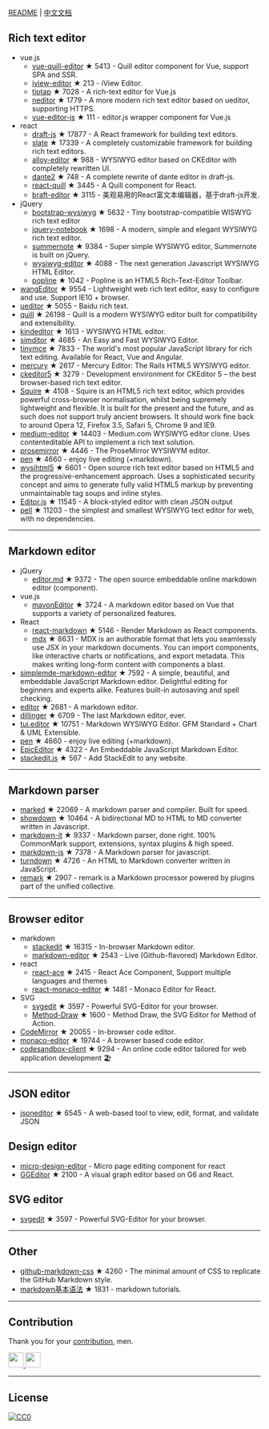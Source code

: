 
[README](README.md) | [中文文档](README_zh-CN.md)



## Rich text editor
- vue.js
  - [vue-quill-editor](https://github.com/surmon-china/vue-quill-editor) ★ 5413 - Quill editor component for Vue, support SPA and SSR.
  - [iview-editor](https://github.com/iview/iview-editor) ★ 213 - iView Editor.
  - [tiptap](https://github.com/heyscrumpy/tiptap) ★ 7028 - A rich-text editor for Vue.js
  - [neditor](https://github.com/notadd/neditor) ★ 1779 - A more modern rich text editor based on ueditor, supporting HTTPS.
  - [vue-editor-js](https://github.com/ChangJoo-Park/vue-editor-js) ★ 111 - editor.js wrapper component for Vue.js
- react
  - [draft-js](https://github.com/facebook/draft-js) ★ 17877 - A React framework for building text editors.
  - [slate](https://github.com/ianstormtaylor/slate) ★ 17339 - A completely customizable framework for building rich text editors.
  - [alloy-editor](https://github.com/liferay/alloy-editor/) ★ 988 - WYSIWYG editor based on CKEditor with completely rewritten UI.
  - [dante2](https://github.com/michelson/dante2) ★ 748 - A complete rewrite of dante editor in draft-js.
  - [react-quill](https://github.com/zenoamaro/react-quill) ★ 3445 - A Quill component for React.
  - [braft-editor](https://github.com/margox/braft-editor) ★ 3115 - 美观易用的React富文本编辑器，基于draft-js开发.
- jQuery
  - [bootstrap-wysiwyg](https://github.com/mindmup/bootstrap-wysiwyg/) ★ 5632 - Tiny bootstrap-compatible WISWYG rich text editor
  - [jquery-notebook](https://github.com/raphaelcruzeiro/jquery-notebook) ★ 1698 - A modern, simple and elegant WYSIWYG rich text editor.
  - [summernote](https://github.com/summernote/summernote) ★ 9384 - Super simple WYSIWYG editor, Summernote is built on jQuery.
  - [wysiwyg-editor](https://github.com/froala/wysiwyg-editor) ★ 4088 - The next generation Javascript WYSIWYG HTML Editor.
  - [popline](https://github.com/kenshin54/popline) ★ 1042 - Popline is an HTML5 Rich-Text-Editor Toolbar.
- [wangEditor](https://github.com/wangfupeng1988/wangEditor) ★ 9554 - Lightweight web rich text editor, easy to configure and use. Support IE10 + browser.
- [ueditor](https://github.com/fex-team/ueditor) ★ 5055 - Baidu rich text.
- [quill](https://github.com/quilljs/quill) ★ 26198 - Quill is a modern WYSIWYG editor built for compatibility and extensibility.
- [kindeditor](https://github.com/kindsoft/kindeditor) ★ 1613 - WYSIWYG HTML editor.
- [simditor](https://github.com/mycolorway/simditor) ★ 4685 - An Easy and Fast WYSIWYG Editor.
- [tinymce](https://github.com/tinymce/tinymce) ★ 7833 - The world's most popular JavaScript library for rich text editing. Available for React, Vue and Angular.
- [mercury](https://github.com/jejacks0n/mercury) ★ 2617 - Mercury Editor: The Rails HTML5 WYSIWYG editor.
- [ckeditor5](https://github.com/ckeditor/ckeditor5) ★ 3279 - Development environment for CKEditor 5 – the best browser-based rich text editor.
- [Squire](https://github.com/neilj/Squire) ★ 4108 - Squire is an HTML5 rich text editor, which provides powerful cross-browser normalisation, whilst being supremely lightweight and flexible. It is built for the present and the future, and as such does not support truly ancient browsers. It should work fine back to around Opera 12, Firefox 3.5, Safari 5, Chrome 9 and IE9.
- [medium-editor](https://github.com/yabwe/medium-editor) ★ 14403 - Medium.com WYSIWYG editor clone. Uses contenteditable API to implement a rich text solution.
- [prosemirror](https://github.com/ProseMirror/prosemirror) ★ 4446 - The ProseMirror WYSIWYM editor.
- [pen](https://github.com/sofish/pen) ★ 4660 - enjoy live editing (+markdown).
- [wysihtml5](https://github.com/xing/wysihtml5) ★ 6601 - Open source rich text editor based on HTML5 and the progressive-enhancement approach. Uses a sophisticated security concept and aims to generate fully valid HTML5 markup by preventing unmaintainable tag soups and inline styles.
- [Editor.js](https://github.com/codex-team/editor.js) ★ 11545 - A block-styled editor with clean JSON output
- [pell](https://github.com/jaredreich/pell) ★ 11203 - the simplest and smallest WYSIWYG text editor for web, with no dependencies.



---


## Markdown editor
- jQuery
  - [editor.md](https://github.com/pandao/editor.md) ★ 9372 - The open source embeddable online markdown editor (component).
- vue.js
  - [mavonEditor](https://github.com/hinesboy/mavonEditor) ★ 3724 - A markdown editor based on Vue that supports a variety of personalized features.
- React
  - [react-markdown](https://github.com/rexxars/react-markdown) ★ 5146 - Render Markdown as React components.
  - [mdx](https://github.com/mdx-js/mdx) ★ 8631 - MDX is an authorable format that lets you seamlessly use JSX in your markdown documents. You can import components, like interactive charts or notifications, and export metadata. This makes writing long-form content with components a blast.
- [simplemde-markdown-editor](https://github.com/sparksuite/simplemde-markdown-editor) ★ 7592 -  A simple, beautiful, and embeddable JavaScript Markdown editor. Delightful editing for beginners and experts alike. Features built-in autosaving and spell checking.
- [editor](https://github.com/lepture/editor) ★ 2681 - A markdown editor.
- [dillinger](https://github.com/joemccann/dillinger) ★ 6709 - The last Markdown editor, ever.
- [tui.editor](https://github.com/nhnent/tui.editor) ★ 10751 - Markdown WYSIWYG Editor. GFM Standard + Chart & UML Extensible.
- [pen](https://github.com/sofish/pen) ★ 4660 - enjoy live editing (+markdown).
- [EpicEditor](https://github.com/OscarGodson/EpicEditor) ★ 4322 - An Embeddable JavaScript Markdown Editor.
- [stackedit.js](https://github.com/benweet/stackedit.js) ★ 567 - Add StackEdit to any website.



---




## Markdown parser
- [marked](https://github.com/markedjs/marked) ★ 22069 - A markdown parser and compiler. Built for speed.
- [showdown](https://github.com/showdownjs/showdown) ★ 10464 - A bidirectional MD to HTML to MD converter written in Javascript.
- [markdown-it](https://github.com/markdown-it/markdown-it) ★ 9337 - Markdown parser, done right. 100% CommonMark support, extensions, syntax plugins & high speed.
- [markdown-js](https://github.com/evilstreak/markdown-js) ★ 7378 - A Markdown parser for javascript.
- [turndown](https://github.com/domchristie/turndown) ★ 4726 - An HTML to Markdown converter written in JavaScript.
- [remark](https://github.com/remarkjs/remark) ★ 2907 - remark is a Markdown processor powered by plugins part of the unified collective.



---



## Browser editor
- markdown
  - [stackedit](https://github.com/benweet/stackedit) ★ 16315 - In-browser Markdown editor.
  - [markdown-editor](https://github.com/jbt/markdown-editor) ★ 2543 - Live (Github-flavored) Markdown Editor.
- react
  - [react-ace](https://github.com/securingsincity/react-ace) ★ 2415 - React Ace Component, Support multiple languages and themes
  - [react-monaco-editor](https://github.com/react-monaco-editor/react-monaco-editor) ★ 1481 - Monaco Editor for React.
- SVG
  - [svgedit](https://github.com/SVG-Edit/svgedit) ★ 3597 - Powerful SVG-Editor for your browser.
  - [Method-Draw](https://github.com/methodofaction/Method-Draw) ★ 1600 - Method Draw, the SVG Editor for Method of Action.
- [CodeMirror](https://github.com/codemirror/CodeMirror) ★ 20055 - In-browser code editor.
- [monaco-editor](https://github.com/Microsoft/monaco-editor) ★ 19744 - A browser based code editor.
- [codesandbox-client](https://github.com/codesandbox/codesandbox-client) ★ 9294 - An online code editor tailored for web application development 🏖️


---


## JSON editor
- [jsoneditor](https://github.com/josdejong/jsoneditor) ★ 6545 - A web-based tool to view, edit, format, and validate JSON


## Design editor
- [micro-design-editor](https://github.com/xjh22222228/micro-design-editor) - Micro page editing component for react
- [GGEditor](https://github.com/alibaba/GGEditor) ★ 2100 - A visual graph editor based on G6 and React.



## SVG editor
- [svgedit](https://github.com/SVG-Edit/svgedit) ★ 3597 - Powerful SVG-Editor for your browser.



---

## Other
- [github-markdown-css](https://github.com/sindresorhus/github-markdown-css) ★ 4260 - The minimal amount of CSS to replicate the GitHub Markdown style.
- [markdown基本语法](https://github.com/younghz/Markdown) ★ 1831 - markdown tutorials.



---


## Contribution
Thank you for your [contribution](https://github.com/xjh22222228/awesome-web-editor/issues), men.

<a href="https://github.com/1c7/">
  <img src="https://avatars1.githubusercontent.com/u/1804755?s=460&v=4" width="30px" height="30px" />
</a>
<a href="https://github.com/ChangJoo-Park/">
  <img src="https://avatars1.githubusercontent.com/u/1451365?s=460&v=4" width="30px" height="30px" />
</a>


---



## License
[![CC0](http://mirrors.creativecommons.org/presskit/buttons/88x31/svg/cc-zero.svg)](https://creativecommons.org/publicdomain/zero/1.0/)
